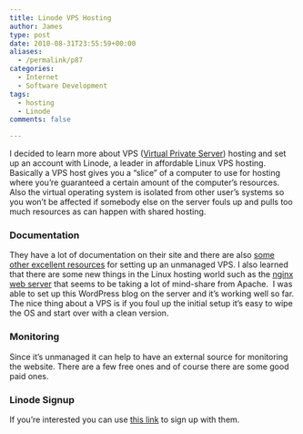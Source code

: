 ```yaml
---
title: Linode VPS Hosting
author: James
type: post
date: 2010-08-31T23:55:59+00:00
aliases:
  - /permalink/p87
categories:
  - Internet
  - Software Development
tags:
  - hosting
  - Linode
comments: false

---
```

I decided to learn more about VPS ([Virtual Private Server](http://en.wikipedia.org/wiki/Virtual_Private_Server)) hosting and set up an account with Linode, a leader in affordable Linux VPS hosting. Basically a VPS host gives you a “slice” of a computer to use for hosting where you’re guaranteed a certain amount of the computer’s resources.  Also the virtual operating system is isolated from other user’s systems so you won’t be affected if somebody else on the server fouls up and pulls too much resources as can happen with shared hosting.

### Documentation

They have a lot of documentation on their site and there are also [some other excellent resources](https://gist.github.com/bwbaugh/cea53c5cda545e2b2f2e) for setting up an unmanaged VPS. I also learned that there are some new things in the Linux hosting world such as the [nginx web server](http://wiki.nginx.org) that seems to be taking a lot of mind-share from Apache.  I was able to set up this WordPress blog on the server and it’s working well so far. The nice thing about a VPS is if you foul up the initial setup it’s easy to wipe the OS and start over with a clean version.

### Monitoring

Since it’s unmanaged it can help to have an external source for monitoring the website. There are a few free ones and of course there are some good paid ones.

### Linode Signup

If you’re interested you can use [this link](http://www.linode.com) to sign up with them.